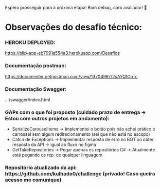 Espero prosseguir para a próxima etapa! Bom debug, caro avaliador! 💙

# Observações do desafio técnico:

### HEROKU DEPLOYED:
https://blip-app-eb7991a554a3.herokuapp.com/Desafios

### Documentação postman:
https://documenter.getpostman.com/view/13704967/2sAYQfCoTc

### Documentação Swagger:
.../swagger/index.html

### GAPs com o que foi proposto (cuidado prazo de entrega -> Estou com outros projetos em andamento):
- SerializeCarouselItems -> Implementei o botão pois não achei prático o carrossel sem algum redirecionamento (sei que não está no escopo)
- Catch de Exceptions -> Implementar resposta de erro no BOT ao obter resposta da API -> igual ao fluxo no figma
- GetTakeRepositories -> Pegar apenas os repositórios C# -> Atualmente está pegando os rep. de qualquer linguagem


### Repositório atualizado da api: https://github.com/kulhado0/challenge (privado! Caso queira acesso me comunique)

